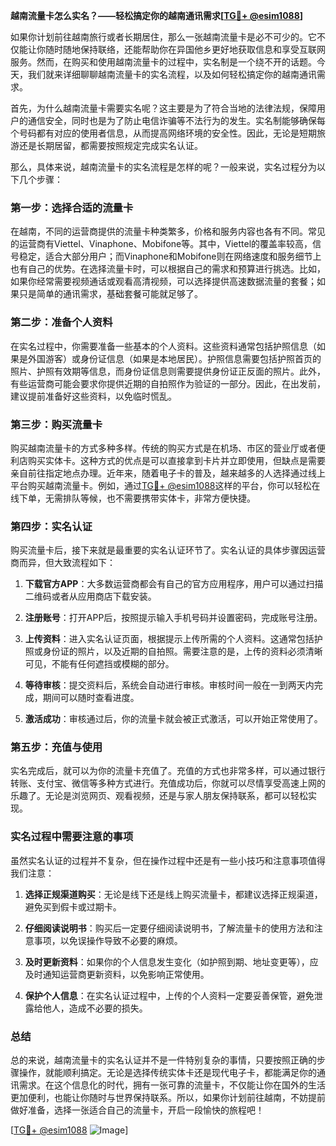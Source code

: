 **越南流量卡怎么实名？——轻松搞定你的越南通讯需求[[TG💪+ @esim1088](https://t.me/s/esim1088)]**

如果你计划前往越南旅行或者长期居住，那么一张越南流量卡是必不可少的。它不仅能让你随时随地保持联络，还能帮助你在异国他乡更好地获取信息和享受互联网服务。然而，在购买和使用越南流量卡的过程中，实名制是一个绕不开的话题。今天，我们就来详细聊聊越南流量卡的实名流程，以及如何轻松搞定你的越南通讯需求。

首先，为什么越南流量卡需要实名呢？这主要是为了符合当地的法律法规，保障用户的通信安全，同时也是为了防止电信诈骗等不法行为的发生。实名制能够确保每个号码都有对应的使用者信息，从而提高网络环境的安全性。因此，无论是短期旅游还是长期居留，都需要按照规定完成实名认证。

那么，具体来说，越南流量卡的实名流程是怎样的呢？一般来说，实名过程分为以下几个步骤：

### 第一步：选择合适的流量卡

在越南，不同的运营商提供的流量卡种类繁多，价格和服务内容也各有不同。常见的运营商有Viettel、Vinaphone、Mobifone等。其中，Viettel的覆盖率较高，信号稳定，适合大部分用户；而Vinaphone和Mobifone则在网络速度和服务细节上也有自己的优势。在选择流量卡时，可以根据自己的需求和预算进行挑选。比如，如果你经常需要视频通话或观看高清视频，可以选择提供高速数据流量的套餐；如果只是简单的通讯需求，基础套餐可能就足够了。

### 第二步：准备个人资料

在实名过程中，你需要准备一些基本的个人资料。这些资料通常包括护照信息（如果是外国游客）或身份证信息（如果是本地居民）。护照信息需要包括护照首页的照片、护照有效期等信息，而身份证信息则需要提供身份证正反面的照片。此外，有些运营商可能会要求你提供近期的自拍照作为验证的一部分。因此，在出发前，建议提前准备好这些资料，以免临时慌乱。

### 第三步：购买流量卡

购买越南流量卡的方式多种多样。传统的购买方式是在机场、市区的营业厅或者便利店购买实体卡。这种方式的优点是可以直接拿到卡片并立即使用，但缺点是需要亲自前往指定地点办理。近年来，随着电子卡的普及，越来越多的人选择通过线上平台购买越南流量卡。例如，通过[TG💪+ @esim1088](https://t.me/s/esim1088)这样的平台，你可以轻松在线下单，无需排队等候，也不需要携带实体卡，非常方便快捷。

### 第四步：实名认证

购买流量卡后，接下来就是最重要的实名认证环节了。实名认证的具体步骤因运营商而异，但大致流程如下：

1. **下载官方APP**：大多数运营商都会有自己的官方应用程序，用户可以通过扫描二维码或者从应用商店下载安装。
   
2. **注册账号**：打开APP后，按照提示输入手机号码并设置密码，完成账号注册。

3. **上传资料**：进入实名认证页面，根据提示上传所需的个人资料。这通常包括护照或身份证的照片，以及近期的自拍照。需要注意的是，上传的资料必须清晰可见，不能有任何遮挡或模糊的部分。

4. **等待审核**：提交资料后，系统会自动进行审核。审核时间一般在一到两天内完成，期间可以随时查看进度。

5. **激活成功**：审核通过后，你的流量卡就会被正式激活，可以开始正常使用了。

### 第五步：充值与使用

实名完成后，就可以为你的流量卡充值了。充值的方式也非常多样，可以通过银行转账、支付宝、微信等多种方式进行。充值成功后，你就可以尽情享受高速上网的乐趣了。无论是浏览网页、观看视频，还是与家人朋友保持联系，都可以轻松实现。

### 实名过程中需要注意的事项

虽然实名认证的过程并不复杂，但在操作过程中还是有一些小技巧和注意事项值得我们注意：

1. **选择正规渠道购买**：无论是线下还是线上购买流量卡，都建议选择正规渠道，避免买到假卡或过期卡。

2. **仔细阅读说明书**：购买后一定要仔细阅读说明书，了解流量卡的使用方法和注意事项，以免误操作导致不必要的麻烦。

3. **及时更新资料**：如果你的个人信息发生变化（如护照到期、地址变更等），应及时通知运营商更新资料，以免影响正常使用。

4. **保护个人信息**：在实名认证过程中，上传的个人资料一定要妥善保管，避免泄露给他人，造成不必要的损失。

### 总结

总的来说，越南流量卡的实名认证并不是一件特别复杂的事情，只要按照正确的步骤操作，就能顺利搞定。无论是选择传统实体卡还是现代电子卡，都能满足你的通讯需求。在这个信息化的时代，拥有一张可靠的流量卡，不仅能让你在国外的生活更加便利，也能让你随时与世界保持联系。所以，如果你计划前往越南，不妨提前做好准备，选择一张适合自己的流量卡，开启一段愉快的旅程吧！

[[TG💪+ @esim1088](https://t.me/s/esim1088) ![Image](https://i.postimg.cc/4NQfJmqS/Snipaste-2025-05-13-00-14-12.png)]